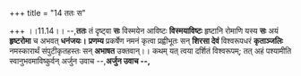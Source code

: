 +++
title = "14 ततः स"

+++
।।11.14।। --,**ततः** तं दृष्ट्वा **सः** विस्मयेन आविष्टः
**विस्मयाविष्टः** हृष्टानि रोमाणि यस्य **सः** अयं **हृष्टरोमा** च अभवत्
**धनंजयः।** **प्रणम्य** प्रकर्षेण नमनं कृत्वा प्रह्वीभूतः सन् **शिरसा
देवं** विश्वरूपधरं **कृताञ्जलिः** नमस्कारार्थं संपुटीकृतहस्तः सन्
**अभाषत** उक्तवान्।। कथम् यत् त्वया दर्शितं विश्वरूपम्; तत् अहं पश्यामीति
स्वानुभवमाविष्कुर्वन् अर्जुन उवाच --,**अर्जुन उवाच --,**
